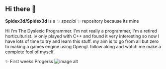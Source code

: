 ## Hi there 👋


**Spidex3d/Spidex3d** is a ✨ _special_ ✨ repository because its mine

Hi I'm The Dyslexic Programmer.
I'm not really a programmer, I'm a retired horticulturist.
iv only played with C++ and found it very interesting
so now I have lots of time to try and learn this stuff.
my aim is to go from all but zero to making a games engine using Opengl.
follow along and watch me make a complete fool of myself.

✨ First weeks Progerss 
![image alt]([url](https://github.com/Spidex3d/Spidex3d/blob/2281196908abcf4e3247a3fdc5fe37e3045e9a02/Readme/week_01.jpg))



